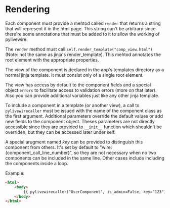 # Rendering

Each component must provide a mehtod called `render` that returns a string that will represent it in the html page. This string can't be arbitrary since there're some annotations that must be added to it to allow the working of pylivewire.

The `render` method must call `self.render_template("comp_view.html")` (Note: not the same as jinja's render_template). This mehtod annotates the root element with the appropriate properties.

The view of the component is declared in the app's templates directory as a normal jinja template. It must consist only of a single root element.

The view has access by default to the component fields and a special object `errors` to facilitate access to validation errors (more on that later). Also you can provide additional variables just like any other jinja template.


To include a component in a template (or another view), a call to `pylivewirecaller` must be issued with the name of the component class as the first argument. Additional parameters override the default values or add new fields to the component object. Theses parameters are not directly accessible since they are provided to `__init__` function which shouldn't be overriden, but they can be accessed later under self.

A special arugment named _key_ can be provided to distinguish this component from others. It's set by default to "wire:{component_call_line_number}", so they are not necessary when no two components can be included in the same line. Other cases include including the components inside a loop.

Example:

```html
<html>
    <body>
        {{ pylivewirecaller("UserComponent", is_admin=False, key="123") }}
    </body>
</html>
```